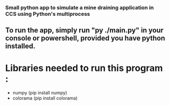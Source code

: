 ### Small python app to simulate a mine draining application in CCS using Python's multiprocess  
  
## To run the app, simply run "py ./main.py" in your console or powershell, provided you have python installed.

# Libraries needed to run this program :  
- numpy (pip install numpy)
- colorama (pip install colorama)
